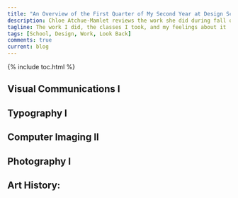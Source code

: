 ```yaml
---
title: "An Overview of the First Quarter of My Second Year at Design School"
description: Chloe Atchue-Mamlet reviews the work she did during fall quarter of her second year of design school at Drexel University
tagline: The work I did, the classes I took, and my feelings about it
tags: [School, Design, Work, Look Back]
comments: true
current: blog
---
```


{% include toc.html %}

## Visual Communications I

## Typography I

## Computer Imaging II

## Photography I

## Art History:
